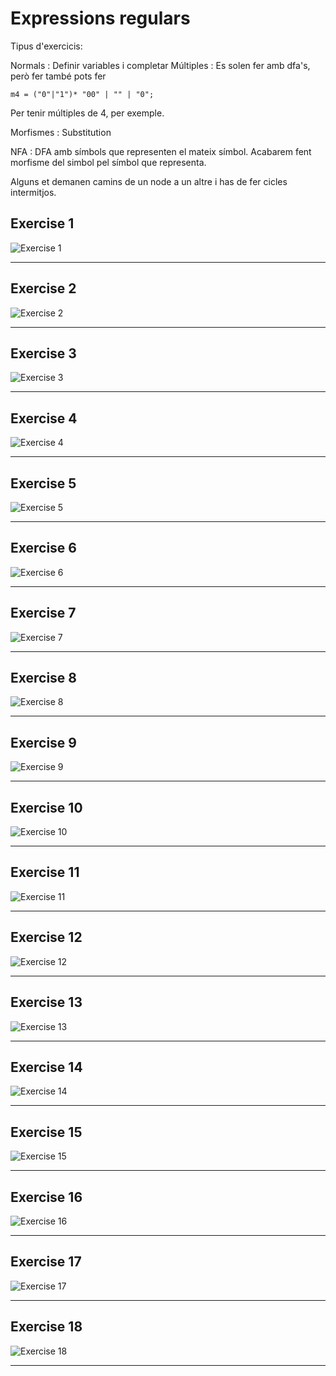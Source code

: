 # Expressions regulars

Tipus d'exercicis:

Normals : Definir variables i completar 
Múltiples : Es solen fer amb dfa's, però fer també pots fer
        
    m4 = ("0"|"1")* "00" | "" | "0";

Per tenir múltiples de 4, per exemple.

Morfismes : Substitution

NFA : DFA amb símbols que representen el mateix símbol. Acabarem fent morfisme del simbol pel símbol que representa.

Alguns et demanen camins de un node a un altre i has de fer cicles intermitjos.

## Exercise 1

![Exercise 1](./PNG/01.png)

---

## Exercise 2

![Exercise 2](./PNG/02.png)

---

## Exercise 3

![Exercise 3](./PNG/03.png)

---

## Exercise 4

![Exercise 4](./PNG/04.png)

---

## Exercise 5

![Exercise 5](./PNG/05.png)

---

## Exercise 6

![Exercise 6](./PNG/06.png)

---

## Exercise 7

![Exercise 7](./PNG/07.png)

---

## Exercise 8

![Exercise 8](./PNG/08.png)

---

## Exercise 9

![Exercise 9](./PNG/09.png)

---

## Exercise 10

![Exercise 10](./PNG/10.png)

---

## Exercise 11

![Exercise 11](./PNG/11.png)

---

## Exercise 12

![Exercise 12](./PNG/12.png)

---

## Exercise 13

![Exercise 13](./PNG/13.png)

---

## Exercise 14

![Exercise 14](./PNG/14.png)

---

## Exercise 15

![Exercise 15](./PNG/15.png)

---

## Exercise 16

![Exercise 16](./PNG/16.png)

---

## Exercise 17

![Exercise 17](./PNG/17.png)

---

## Exercise 18

![Exercise 18](./PNG/18.png)

---

<!-- to finish -->